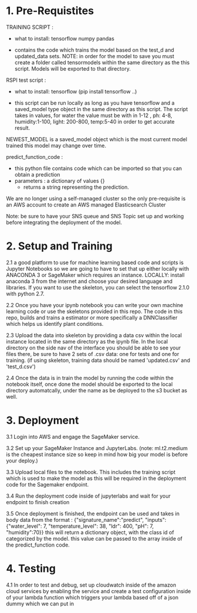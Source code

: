 <h1> 1. Pre-Requistites </h1>

TRAINING SCRIPT : 
 - what to install:
   tensorflow
   numpy
   pandas 
  
 - contains the code which trains the model based on the test_d and updated_data sets. NOTE: in order for the model to save you must create a folder called tensormodels within the same directory as the this script. Models will be exported to that directory. 

 RSPI test script : 
 - what to install:
   tensorflow (pip install tensorflow ..)

 - this script can be run locally as long as you have tensorflow and a saved_model type object in the same directory as this script. The script takes in values, for water the value must be with in 1-12 , ph: 4-8, humidity:1-100, light: 200-800, temp:5-40 in order to get accurate result. 

 NEWEST_MODEL is a saved_model object which is the most current model trained this model may change over time. 

 predict_function_code :
  - this python file contains code which can be imported so that you can obtain a prediction
  - parameters : a dictionary of values {}
    - returns a string representing the prediction.

We are no longer using a self-managed cluster so the only pre-requisite is an AWS account to create an AWS managed Elasticsearch Cluster

Note: be sure to have your SNS queue and SNS Topic set up and working before integrating the deployment of the model.


<h1> 2. Setup and Training </h1>

2.1 a good platform to use for machine learning based code and scripts is Jupyter Notebooks so we are going to have to set that up either locally with ANACONDA 3 or SageMaker which requires an instance. LOCALLY: install anaconda 3 from the internet and choose your desired language and libraries. If you want to use the skeleton, you can select the tensorflow 2.1.0 with python 2.7.

2.2 Once you have your ipynb notebook you can write your own machine learning code or use the skeletons provided in this repo.
The code in this repo, builds and trains a estimator or more specifically a DNNClassifier which helps us identify plant conditions.

2.3 Upload the data into skeleton by providing a data csv within the local instance located in the same directory as the ipynb file.
In the local directory on the side nav of the interface you should be able to see your files there, be sure to have 2 sets of .csv data: one for tests and one for training. (if using skeleton, training data should be named 'updated.csv' and 'test_d.csv')

2.4 Once the data is in train the model by running the code within the notebook itself, once done the model should be exported to the local directory automatcally, under the name as be deployed to the s3 bucket as well.

<h1>3. Deployment </h1>

3.1 Login into AWS and engage the SageMaker service.
   
3.2 Set up your SageMaker Instance and JupyterLabs. (note: ml.t2.medium is the cheapest instance size so keep in mind how big your model is before your deploy.)

3.3 Upload local files to the notebook. This includes the training script which is used to make the model as this will be required in the deployment code for the Sagemaker endpoint. 

3.4 Run the deployment code inside of jupyterlabs and wait for your endpoint to finish creation

3.5 Once deployment is finished, the endpoint can be used and takes in body data from the format : 
{"signature_name":"predict", "inputs":{"water_level": 7, "temperature_level": 38, "ldr": 400, "pH": 7, "humidity":70}}
this will return a dictionary object, with the class id of categorized by the model. this value can be passed to the array inside of 
the predict_function code. 


<h1> 4. Testing </h1>

4.1 In order to test and debug, set up cloudwatch inside of the amazon cloud services by enabling the service
and create a test configuration inside of your lambda function which triggers your lambda based off of a json dummy which we can put in
